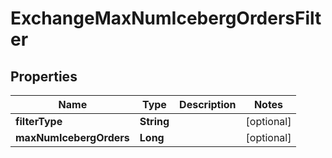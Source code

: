 

# ExchangeMaxNumIcebergOrdersFilter


## Properties

| Name | Type | Description | Notes |
|------------ | ------------- | ------------- | -------------|
|**filterType** | **String** |  |  [optional] |
|**maxNumIcebergOrders** | **Long** |  |  [optional] |



